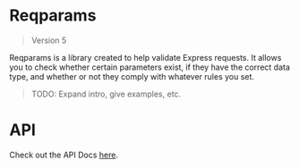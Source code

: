 # Reqparams

> Version 5

Reqparams is a library created to help validate Express requests. It allows you
to check whether certain parameters exist, if they have the correct data type,
and whether or not they comply with whatever rules you set.

> TODO: Expand intro, give examples, etc.

# API

Check out the API Docs [here](./docs/home.md).
